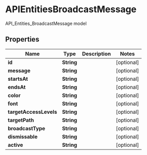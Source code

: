 

# APIEntitiesBroadcastMessage

API_Entities_BroadcastMessage model

## Properties

| Name | Type | Description | Notes |
|------------ | ------------- | ------------- | -------------|
|**id** | **String** |  |  [optional] |
|**message** | **String** |  |  [optional] |
|**startsAt** | **String** |  |  [optional] |
|**endsAt** | **String** |  |  [optional] |
|**color** | **String** |  |  [optional] |
|**font** | **String** |  |  [optional] |
|**targetAccessLevels** | **String** |  |  [optional] |
|**targetPath** | **String** |  |  [optional] |
|**broadcastType** | **String** |  |  [optional] |
|**dismissable** | **String** |  |  [optional] |
|**active** | **String** |  |  [optional] |



